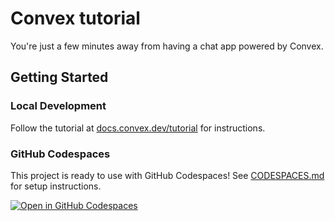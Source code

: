 # Convex tutorial

You're just a few minutes away from having a chat app powered by Convex.

## Getting Started

### Local Development

Follow the tutorial at
[docs.convex.dev/tutorial](https://docs.convex.dev/tutorial) for instructions.

### GitHub Codespaces

This project is ready to use with GitHub Codespaces! See [CODESPACES.md](./CODESPACES.md) for setup instructions.

[![Open in GitHub Codespaces](https://github.com/codespaces/badge.svg)](https://codespaces.new)
